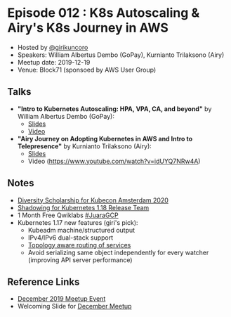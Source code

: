 # Episode 012 : K8s Autoscaling & Airy's K8s Journey in AWS

- Hosted by [@girikuncoro](http://twitter.com/girikuncoro)
- Speakers: William Albertus Dembo (GoPay), Kurnianto Trilaksono (Airy)
- Meetup date: 2019-12-19
- Venue: Block71 (sponsoed by AWS User Group)

## Talks

- **"Intro to Kubernetes Autoscaling: HPA, VPA, CA, and beyond"** by William Albertus Dembo (GoPay):
  - [Slides](https://docs.google.com/presentation/d/1p-PwgOk_DLZkTmGRTK37PLOut2rxWUXxnPOqPmKZ2t4)
  - [Video](https://youtu.be/3j_IUiPflf4)
- **"Airy Journey on Adopting Kubernetes in AWS and Intro to Telepresence"** by Kurnianto Trilaksono (Airy):
  - [Slides](https://drive.google.com/open?id=1g6RkmYd4rC8iBt5gNFKCa5IkHQYoD6Jw)
  - Video (https://www.youtube.com/watch?v=idUYQ7NRw4A)

## Notes

- [Diversity Scholarship for Kubecon Amsterdam 2020](https://events.linuxfoundation.org/kubecon-cloudnativecon-europe/attend/diversity-scholarships/)
- [Shadowing for Kubernetes 1.18 Release Team](https://docs.google.com/forms/d/e/1FAIpQLSeNrOojaEiyPNTzN1JWZS3vmU9xANC3FjQDmrU1DYl-s2o0Zw/viewform)
- 1 Month Free Qwiklabs [#JuaraGCP](goo.gle/JuaraGCP)
- Kubernetes 1.17 new features (giri's pick):
  - Kubeadm machine/structured output
  - IPv4/IPv6 dual-stack support
  - [Topology aware routing of services](https://imroc.io/posts/kubernetes/service-topology-en/)
  - Avoid serializing same object independently for every watcher (improving API server performance)

## Reference Links

- [December 2019 Meetup Event](https://www.meetup.com/jakarta-kubernetes/events/267215788/)
- Welcoming Slide for [December Meetup](https://docs.google.com/presentation/d/1Mwy6iZrgTp2irpg_n_AwbOS9C27UXagvL9KL5x1A19k)
